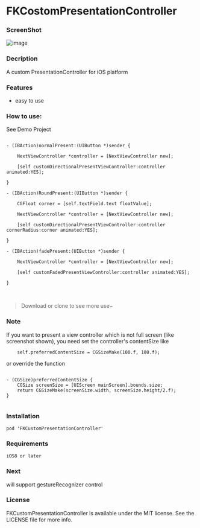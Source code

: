 # FKCostomPresentationController

### ScreenShot

![image](https://github.com/ForAllKid/FKCostomPresentationController/blob/master/FKCustomPresentationControllerScrenShot.gif)

### Decription

A custom PresentationController for iOS platform


### Features

- easy to use

### How to use:


See Demo Project

```

- (IBAction)normalPresent:(UIButton *)sender {

    NextViewController *controller = [NextViewController new];
    
    [self customDirectionalPresentViewController:controller animated:YES];
    
}

- (IBAction)RoundPresent:(UIButton *)sender {

    CGFloat corner = [self.textField.text floatValue];
    
    NextViewController *controller = [NextViewController new];
    
    [self customDirectionalPresentViewController:controller cornerRadius:corner animated:YES];
    
}

- (IBAction)fadePresent:(UIButton *)sender {
    
    NextViewController *controller = [NextViewController new];
    
    [self customFadedPresentViewController:controller animated:YES];
    
}

```

<br/>

> Download or clone to see more use~


### Note

If you want to present a view controller which is not full screen (like screenshot shown), you need set the controller's contentSize like 

```
    self.preferredContentSize = CGSizeMake(100.f, 100.f);

```

or override the function



```

- (CGSize)preferredContentSize {
    CGSize screenSize = [UIScreen mainScreen].bounds.size;
    return CGSizeMake(screenSize.width, screenSize.height/2.f);
}


```

### Installation

```
pod 'FKCustomPresentationController'

```

### Requirements

```
iOS8 or later
```

### Next

will support gestureRecognizer control

### License

FKCustomPresentationController is available under the MIT license. See the LICENSE file for more info.
